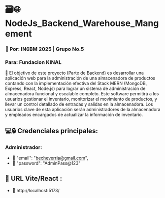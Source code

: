 # 🗃️🌐NodeJs_Backend_Warehouse_Mangement

### 🪪 Por: IN6BM 2025 | Grupo No.5
###  Para: Fundacion KINAL

📍 El objetivo de este proyecto (Parte de Backend) es desarrollar una aplicación web para la administración de una almacenadora de
productos contando con la implementación efectiva del Stack MERN (MongoDB, Express, React, Node.js) para lograr
un sistema de administración de almacenadora funcional y escalable completo.
Este software permitirá a los usuarios gestionar el inventario, monitorizar el movimiento de
productos, y llevar un control detallado de entradas y salidas en la almacenadora. Los usuarios clave de esta
aplicación serán administradores de la almacenadora y empleados encargados de actualizar la información de
inventario.

## 💻🔒 Credenciales principales:
### Administrador:
* 🔑 "email": "becheverria@gmail.com",
* 🔑 "password": "AdminPass@123"
## 📇 URL Vite/React :
* 📍 http://localhost:5173/
